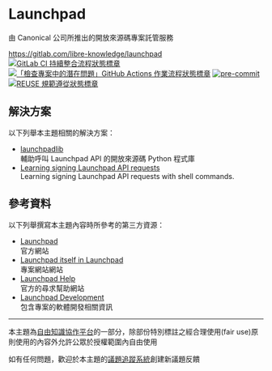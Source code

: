 # Launchpad

由 Canonical 公司所推出的開放來源碼專案託管服務

<https://gitlab.com/libre-knowledge/launchpad>  
[![GitLab CI 持續整合流程狀態標章](https://gitlab.com/libre-knowledge/launchpad/badges/main/pipeline.svg?ignore_skipped=true "點擊查看 GitLab CI 持續整合流程的運行狀態")](https://gitlab.com/libre-knowledge/launchpad/-/commits/main) [![「檢查專案中的潛在問題」GitHub Actions 作業流程狀態標章](https://github.com/libre-knowledge/launchpad/actions/workflows/check-potential-problems.yml/badge.svg "本專案使用 GitHub Actions 自動化檢查專案中的潛在問題")](https://github.com/libre-knowledge/launchpad/actions/workflows/check-potential-problems.yml) [![pre-commit](https://img.shields.io/badge/pre--commit-enabled-brightgreen?logo=pre-commit&logoColor=white "本專案使用 pre-commit 檢查專案中的潛在問題")](https://github.com/pre-commit/pre-commit) [![REUSE 規範遵從狀態標章](https://api.reuse.software/badge/gitlab.com/libre-knowledge/launchpad "本專案遵從 REUSE 規範降低軟體授權合規成本")](https://api.reuse.software/info/gitlab.com/libre-knowledge/launchpad)

## 解決方案

以下列舉本主題相關的解決方案：

* [launchpadlib](https://gitlab.com/libre-knowledge/launchpadlib)  
  輔助呼叫 Launchpad API 的開放來源碼 Python 程式庫
* [Learning signing Launchpad API requests](https://gitlab.com/brlin/launchpad-api-request-signing-lab)  
  Learning signing Launchpad API requests with shell commands.

## 參考資料

以下列舉撰寫本主題內容時所參考的第三方資源：

* [Launchpad](https://launchpad.net/)  
  官方網站
* [Launchpad itself in Launchpad](https://launchpad.net/launchpad)  
  專案網站網站
* [Launchpad Help](https://help.launchpad.net/)  
  官方的尋求幫助網站
* [Launchpad Development](https://dev.launchpad.net/)  
  包含專案的軟體開發相關資訊

<!--
## 基本概念

以下列舉本主題相關的基本概念說明資源：

（待補）

## 子主題

以下列舉本主題相關的主題：

（待補）
-->

---

本主題為[自由知識協作平台](https://gitlab.com/libre-knowledge/libre-knowledge)的一部分，除部份特別標註之經合理使用(fair use)原則使用的內容外允許公眾於授權範圍內自由使用

如有任何問題，歡迎於本主題的[議題追蹤系統](https://gitlab.com/libre-knowledge/launchpad/-/issues)創建新議題反饋
